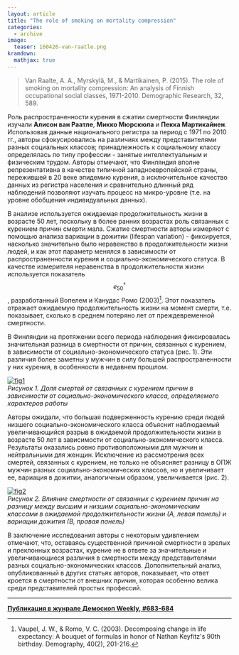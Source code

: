 ```yaml
---
layout: article
title: "The role of smoking on mortality compression"
categories: 
  - archive
image:
  teaser: 160426-van-raatle.png
kramdown:
  mathjax: true
---
```


> Van Raalte, A. A., Myrskylä, M., & Martikainen, P. (2015). The role of smoking on mortality compression: An analysis of Finnish occupational social classes, 1971-2010. Demographic Research, 32, 589.

Роль распространенности курения в сжатии смертности Финляндии изучали **Алисон ван Раатле**, **Микко Мюрскюла** и **Пекка Мартикайнен**. Использовав данные национального регистра за период с 1971 по 2010 гг., авторы сфокусировались на различиях между представителями разных социальных классов; принадлежность к социальному классу определялась по типу профессии - занятые интеллектуальным и физическим трудом. Авторы отмечают, что Финляндия вполне репрезентативна в качестве типичной западноевропейской страны, пережившей в 20 веке эпидемию курения, а исключительное качество данных из регистра населения и сравнительно длинный ряд наблюдений позволяют изучать процесс на микро-уровне (т.е. на уровне обобщения индивидуальных данных).

В анализе используется ожидаемая продолжительность жизни в возрасте 50 лет, поскольку в более ранних возрастах роль связанных с курением причин смерти мала. Сжатие смертности авторы измеряют с помощью анализа вариации в дожитии (lifespan variation) - фиксируется, насколько значительно было неравенство в продолжительности жизни людей, и как этот параметр менялся в зависимости от распространенности курения и социально-экономического статуса. В качестве измерителя неравенства в продолжительности жизни используется показатель $$e_{50}^{\dagger}$$, разработанный Вопелем и Канудас Ромо (2003)[^1]. Этот показатель отражает ожидаемую продолжительность жизни на момент смерти, т.е. показывает, сколько в среднем потеряно лет от преждевременной смертности.

В Финляндии на протяжении всего периода наблюдения фиксировалась значительная разница в смертности от причин, связанных с курением, в зависимости от социально-экономического статуса (рис. 1). Эти различия более заметны у мужчин в силу большей распространенности у них курения, в особенности в недавнем прошлом.

[![fig1][f1]][f1]  
*Рисунок 1. Доля смертей от связанных с курением причин в зависимости от социально-экономического класса, определяемого характеров работы*

Авторы ожидали, что большая подверженность курению среди людей низшего социально-экономического класса объяснит наблюдаемый увеличивающийся разрыв в ожидаемой продолжительности жизни в возрасте 50 лет в зависимости от социально-экономического класса. Результаты оказались ровно противоположными для мужчин и нейтральными для женщин. Исключение из рассмотрения всех смертей, связанных с курением, не только не объясняет разницу в ОПЖ мужчин разных социально-экономических классов, но и увеличивает ее, вариация в дожитии, аналогичным образом, увеличивается (рис. 2).

[![fig2][f2]][f2]  
*Рисунок 2. Влияние смертности от связанных с курением причин на разницу между высшим и низшим социально-экономическим классами в ожидаемой продолжительности жизни (А, левая панель) и вариации дожития (В, правая панель)*

В заключение исследования авторы с некоторым удивлением отмечают, что, оставаясь существенной причиной смертности в зрелых и преклонных возрастах, курение не в ответе за значительные и увеличивающиеся различия в смертности между представителями разных социально-экономических классов. Дополнительный анализ, опубликованный в других статьях авторов, показывает, что ответ кроется в смертности от внешних причин, которая особенно велика среди представителей простых профессий.


[f1]: /dem-digest/images/2016/683-fig-07.png
[f2]: /dem-digest/images/2016/683-fig-08.png

[^1]: Vaupel, J. W., & Romo, V. C. (2003). Decomposing change in life expectancy: A bouquet of formulas in honor of Nathan Keyfitz's 90th birthday. Demography, 40(2), 201-216.


***
**[Публикация в жунрале Демоскоп Weekly, #683-684](http://demoscope.ru/weekly/2016/0683/digest03.php)**